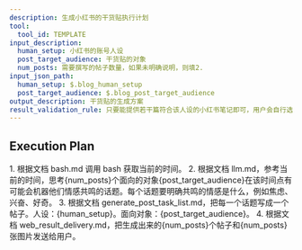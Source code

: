 ```yaml
---
description: 生成小红书的干货贴执行计划
tool:
  tool_id: TEMPLATE
input_description:
  human_setup: 小红书的账号人设
  post_target_audience: 干货贴的对象
  num_posts: 需要撰写的帖子数量，如果未明确说明，则填2.
input_json_path:
  human_setup: $.blog_human_setup
  post_target_audience: $.blog_post_target_audience
output_description: 干货贴的生成方案
result_validation_rule: 只要能提供若干篇符合该人设的小红书笔记即可，用户会自行选择合适的进行发送。
---
```

## Execution Plan

<new task to execute>
1. 根据文档 bash.md 调用 bash 获取当前的时间。
2. 根据文档 llm.md，参考当前的时间，思考{num_posts}个面向的对象{post_target_audience}在该时间点有可能会机器他们情感共鸣的话题。每个话题要明确共鸣的情感是什么，例如焦虑、兴奋、好奇。
3. 根据文档 generate_post_task_list.md，把每一个话题写成一个帖子。人设：{human_setup}。面向对象：{post_target_audience}。
4. 根据文档 web_result_delivery.md，把生成出来的{num_posts}个帖子和{num_posts}张图片发送给用户。
</new task to execute>